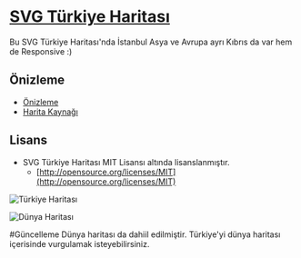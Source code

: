 # [SVG Türkiye Haritası](http://dnomak.com/svg-turkiye-haritasi/)

Bu SVG Türkiye Haritası'nda İstanbul Asya ve Avrupa ayrı Kıbrıs da var hem de Responsive :)

## Önizleme
 - [Önizleme](http://dnomak.com/svg-turkiye-haritasi/)
 - [Harita Kaynağı](https://commons.wikimedia.org/wiki/File:Turkey_provinces_blank_gray.svg)

## Lisans
- SVG Türkiye Haritası MIT Lisansı altında lisanslanmıştır.
  - [http://opensource.org/licenses/MIT](http://opensource.org/licenses/MIT)


 ![Türkiye Haritası](https://github.com/hacicavcav/svg-turkiye-haritasi/blob/master/screenshot/turkiye.png)

 ![Dünya Haritası](https://github.com/hacicavcav/svg-turkiye-haritasi/blob/master/screenshot/dunya.png)


#Güncelleme
Dünya haritası da dahiil edilmiştir. Türkiye'yi dünya haritası içerisinde vurgulamak isteyebilirsiniz.
